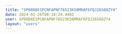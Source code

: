 ```yaml
---
title: "SP08D8E1PCNFAPNF76523K58MRAF6FQJ26588ZY4"
date: 2024-02-26T08:18:24.448Z
user: SP08D8E1PCNFAPNF76523K58MRAF6FQJ26588ZY4
layout: "users"
---
```

    